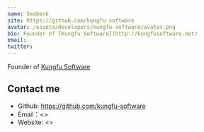 ```yaml
---
name: Seabook
site: https://github.com/kungfu-software
avatar: /assets/developers/kungfu-software/avatar.png
bio: Founder of [Kungfu Software](http://kungfusoftware.net)
email: 
twitter: 
---
```


Founder of [Kungfu Software](http://kungfusoftware.net)

## Contact me

- Github: <https://github.com/kungfu-software>
- Email：<>
- Website: <>
  
